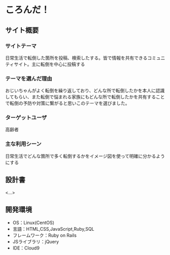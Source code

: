 # ころんだ！

## サイト概要
### サイトテーマ
日常生活で転倒した箇所を投稿、検索したする。皆で情報を共有できるコミュニティサイト。主に転倒を中心に投稿する


### テーマを選んだ理由
おじいちゃんがよく転倒を繰り返しており、どんな所で転倒したかを本人に認識してもらい、また転倒で悩まれる家族にもどんな所で転倒したかを共有することで転倒の予防や対策に繋がると思いこのテーマを選びました。

### ターゲットユーザ
高齢者

### 主な利用シーン
日常生活でどんな箇所で多く転倒するかをイメージ図を使って明確に分かるようにする

## 設計書
<...>

## 開発環境
- OS：Linux(CentOS)
- 言語：HTML,CSS,JavaScript,Ruby,SQL
- フレームワーク：Ruby on Rails
- JSライブラリ：jQuery
- IDE：Cloud9
